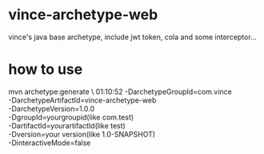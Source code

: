 # vince-archetype-web
vince's java base archetype, include jwt token, cola and some interceptor...

# how to use
mvn archetype:generate \                                                                     01:10:52
  -DarchetypeGroupId=com.vince \
  -DarchetypeArtifactId=vince-archetype-web \
  -DarchetypeVersion=1.0.0 \
  -DgroupId=yourgroupid(like com.test) \
  -DartifactId=yourartifactId(like test) \
  -Dversion=your version(like 1.0-SNAPSHOT) \
  -DinteractiveMode=false

